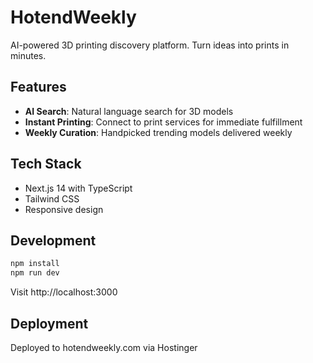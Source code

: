 # HotendWeekly

AI-powered 3D printing discovery platform. Turn ideas into prints in minutes.

## Features

- **AI Search**: Natural language search for 3D models
- **Instant Printing**: Connect to print services for immediate fulfillment  
- **Weekly Curation**: Handpicked trending models delivered weekly

## Tech Stack

- Next.js 14 with TypeScript
- Tailwind CSS
- Responsive design

## Development

```bash
npm install
npm run dev
```

Visit http://localhost:3000

## Deployment

Deployed to hotendweekly.com via Hostinger
